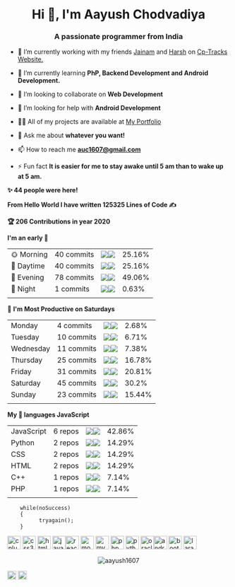 <h1 align="center">Hi 👋, I'm Aayush Chodvadiya</h1>
<h3 align="center">A passionate programmer from India</h3>



- 🔭 I’m currently working with my friends [Jainam](https://github.com/th3c0d3br34ker) and [Harsh](https://github.com/harshkanani014) on [Cp-Tracks Website.](https://deploy-preview-5--cp-tracker.netlify.app/#/) 

- 🌱 I’m currently learning **PhP, Backend Development and Android Development.**

- 👯 I’m looking to collaborate on **Web Development**

- 🤔 I’m looking for help with **Android Development**

- 👨‍💻 All of my projects are available at [My Portfolio](https://aayush1607.github.io/Portfolio/)

- 💬 Ask me about **whatever you want!**

- 📫 How to reach me **auc1607@gmail.com**

- ⚡ Fun fact **It is easier for me to stay awake until 5 am than to wake up at 5 am.**

<!--START_SECTION_PROFILE_VIEWS:readme-info-->
**✨ 44 people were here!**


<!--END_SECTION_PROFILE_VIEWS:readme-info-->
<!--START_SECTION_LINES_OF_CODE:readme-info-->
**From Hello World I have written 125325 Lines of Code ✍️**


<!--END_SECTION_LINES_OF_CODE:readme-info-->
<!--START_CONTRIBUTIONS:readme-info-->
**🏆 206 Contributions in year 2020**


<!--END_CONTRIBUTIONS:readme-info-->
<!--START_SECTION_DAILY_COMMIT:readme-info-->
**I'm an early 🐤** 

| | | | |
| --- | --- | --- | --- |
|🌞 Morning                |40 commits          |![](https://via.placeholder.com/100x22/000000/000000?text=+)![](https://via.placeholder.com/300x22/b8b8b8/b8b8b8?=text=+)|25.16%|
|🌆 Daytime                |40 commits          |![](https://via.placeholder.com/100x22/000000/000000?text=+)![](https://via.placeholder.com/300x22/b8b8b8/b8b8b8?=text=+)|25.16%|
|🌃 Evening                |78 commits          |![](https://via.placeholder.com/196x22/000000/000000?text=+)![](https://via.placeholder.com/204x22/b8b8b8/b8b8b8?=text=+)|49.06%|
|🌙 Night                  |1 commits           |![](https://via.placeholder.com/4x22/000000/000000?text=+)![](https://via.placeholder.com/396x22/b8b8b8/b8b8b8?=text=+)|0.63%|
| | | | |

<!--END_SECTION_DAILY_COMMIT:readme-info-->
<!--START_SECTION_WEEKLY_COMMIT:readme-info-->
📅 **I'm Most Productive on Saturdays** 

| | | | |
| --- | --- | --- | --- |
|Monday                   |4 commits           |![](https://via.placeholder.com/12x22/000000/000000?text=+)![](https://via.placeholder.com/388x22/b8b8b8/b8b8b8?=text=+)|2.68%|
|Tuesday                  |10 commits          |![](https://via.placeholder.com/28x22/000000/000000?text=+)![](https://via.placeholder.com/372x22/b8b8b8/b8b8b8?=text=+)|6.71%|
|Wednesday                |11 commits          |![](https://via.placeholder.com/28x22/000000/000000?text=+)![](https://via.placeholder.com/372x22/b8b8b8/b8b8b8?=text=+)|7.38%|
|Thursday                 |25 commits          |![](https://via.placeholder.com/68x22/000000/000000?text=+)![](https://via.placeholder.com/332x22/b8b8b8/b8b8b8?=text=+)|16.78%|
|Friday                   |31 commits          |![](https://via.placeholder.com/84x22/000000/000000?text=+)![](https://via.placeholder.com/316x22/b8b8b8/b8b8b8?=text=+)|20.81%|
|Saturday                 |45 commits          |![](https://via.placeholder.com/120x22/000000/000000?text=+)![](https://via.placeholder.com/280x22/b8b8b8/b8b8b8?=text=+)|30.2%|
|Sunday                   |23 commits          |![](https://via.placeholder.com/60x22/000000/000000?text=+)![](https://via.placeholder.com/340x22/b8b8b8/b8b8b8?=text=+)|15.44%|
| | | | |

<!--END_SECTION_WEEKLY_COMMIT:readme-info-->
<!--START_SECTION_LANGUAGE:readme-info-->
**My 💖 languages JavaScript** 

| | | | |
| --- | --- | --- | --- |
|JavaScript               |6 repos|             ![](https://via.placeholder.com/172x22/000000/000000?text=+)![](https://via.placeholder.com/228x22/b8b8b8/b8b8b8?=text=+)|42.86%|
|Python                   |2 repos|             ![](https://via.placeholder.com/56x22/000000/000000?text=+)![](https://via.placeholder.com/344x22/b8b8b8/b8b8b8?=text=+)|14.29%|
|CSS                      |2 repos|             ![](https://via.placeholder.com/56x22/000000/000000?text=+)![](https://via.placeholder.com/344x22/b8b8b8/b8b8b8?=text=+)|14.29%|
|HTML                     |2 repos|             ![](https://via.placeholder.com/56x22/000000/000000?text=+)![](https://via.placeholder.com/344x22/b8b8b8/b8b8b8?=text=+)|14.29%|
|C++                      |1 repos|             ![](https://via.placeholder.com/28x22/000000/000000?text=+)![](https://via.placeholder.com/372x22/b8b8b8/b8b8b8?=text=+)|7.14%|
|PHP                      |1 repos|             ![](https://via.placeholder.com/28x22/000000/000000?text=+)![](https://via.placeholder.com/372x22/b8b8b8/b8b8b8?=text=+)|7.14%|
| | | | |

<!--END_SECTION_LANGUAGE:readme-info-->



```
    while(noSuccess)
    {
          tryagain();
    } 
```

<p align="left"><img src="https://devicons.github.io/devicon/devicon.git/icons/cplusplus/cplusplus-original.svg" alt="cplusplus" width="30" height="30"/> <img src="https://devicons.github.io/devicon/devicon.git/icons/css3/css3-original-wordmark.svg" alt="css3" width="30" height="30"/> <img src="https://devicons.github.io/devicon/devicon.git/icons/html5/html5-original-wordmark.svg" alt="html5" width="30" height="30"/> <img src="https://devicons.github.io/devicon/devicon.git/icons/javascript/javascript-original.svg" alt="javascript" width="30" height="30"/><img src="https://devicons.github.io/devicon/devicon.git/icons/react/react-original-wordmark.svg" alt="react" width="30" height="30"/> <img src="https://devicons.github.io/devicon/devicon.git/icons/mongodb/mongodb-original-wordmark.svg" alt="mongodb" width="30" height="30"/> <img src="https://devicons.github.io/devicon/devicon.git/icons/mysql/mysql-original-wordmark.svg" alt="mysql" width="30" height="30"/> <img src="https://devicons.github.io/devicon/devicon.git/icons/php/php-original.svg" alt="php" width="30" height="30"/> <img src="https://devicons.github.io/devicon/devicon.git/icons/python/python-original-wordmark.svg" alt="python" width="30" height="30"/> <img src="https://devicons.github.io/devicon/devicon.git/icons/oracle/oracle-original.svg" alt="oracle" width="30" height="30"/><img src="https://devicons.github.io/devicon/devicon.git/icons/android/android-original-wordmark.svg" alt="android" width="30" height="30"/> <img src="https://devicons.github.io/devicon/devicon.git/icons/bootstrap/bootstrap-plain.svg" alt="bootstrap" width="30" height="30"/>  <img src="https://devicons.github.io/devicon/devicon.git/icons/laravel/laravel-plain-wordmark.svg" alt="laravel" width="30" height="30"/> </p><p align="center"> <img src="https://github-readme-stats.vercel.app/api?username=aayush1607&show_icons=true&theme=highcontrast" alt="aayush1607" /> </p>

<p align="center">
    
 
 
<a href="https://linkedin.com/in/aayush-chodvadiya" target="blank"><img align="center" src="https://cdn.jsdelivr.net/npm/simple-icons@3.0.1/icons/linkedin.svg" alt="aayush-chodvadiya" height="20" width="20" /></a>
<a href="https://instagram.com/aayushchodvadiya_07" target="blank"><img align="center" src="https://cdn.jsdelivr.net/npm/simple-icons@3.0.1/icons/instagram.svg" alt="aayushchodvadiya_07" height="20" width="20" /></a>
</p>


